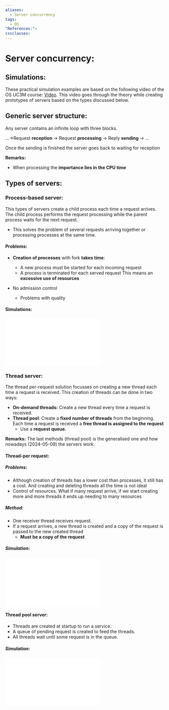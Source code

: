 ```yaml
---
aliases:
  - Server concurrency
tags:
  - OS
"References:": 
cssclasses:
---
```


# Server concurrency: 

## Simulations: 
These practical simulation examples are based on the following video of the OS UC3M course: [Video](https://eu-lti.bbcollab.com/collab/ui/session/playback). This video goes through the theory while creating prototypes of servers based on the types discussed below. 

## Generic server structure: 
Any server contains an infinite loop with three blocks. 

…→Request **reception** → Request **processing** → Reply **sending** → …

Once the sending is finished the server goes back to waiting for reception

**Remarks:**
+ When processing the **importance lies in the CPU time** 

## Types of servers: 

### Process-based server:
This types of servers create a child process each time a request arrives. The child process performs the request processing while the parent process waits for the next request. 
+ This solves the problem of several requests arriving together or processing processes at the same time.
#### Problems: 
+ **Creation of processes** with fork **takes time**: 
	+ A new process must be started for each incoming request
	+ A process is terminated for each served request
This means an **excessive use of resources**

+ No admission control
	+ Problems with quality

#### Simulations: 
![Implementation-Process based server](20240509%20-%20155121%20-%20Simulation%20-%20Process%20based%20server.md)




### Thread server:
The thread per-request solution focusses on creating a new thread each time a request is received. This creation of threads can be done in two ways: 

+ **On-demand threads:** Create a new thread every time a request is received. 
+ **Thread pool**: Create a **fixed number of threads** from the beginning. Each time a request is received a **free thread is assigned to the request**
	+ Use a **request queue.**

**Remarks:** The last methods (thread pool) is the generalised one and how nowadays (2024-05-09) the servers work. 
#### Thread-per request:
##### Problems: 
+ Although creation of threads has a lower cost than processes, it still has a cost. And creating and deleting threads all the time is not ideal
+ Control of resources. What if many request arrive, if we start creating more and more threads it ends up needing to many resources
##### Method:
+ One receiver thread receives request.
+ If a request arrives, a new thread is created and a copy of the request is passed to the new created thread
	+ **Must be a copy of the request**

##### Simulation:
![Simulation - Threads on-demand server](20240509%20-%20161400%20-%20Simulation%20-%20Threads%20on-demand%20server.md)





#### Thread pool server: 
+ Threads are created at startup to run a service. 
+ A queue of pending request is created to feed the threads. 
+ All threads wait until some request is in the queue.
##### Simulation:
![Simulation - Thread Pool Server](20240509%20-%20191823%20-%20Simulation%20-%20Thread%20Pool%20Server.md)